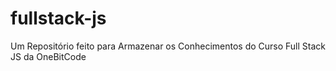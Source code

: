 # fullstack-js
Um Repositório feito para Armazenar os Conhecimentos do Curso Full Stack JS da OneBitCode
